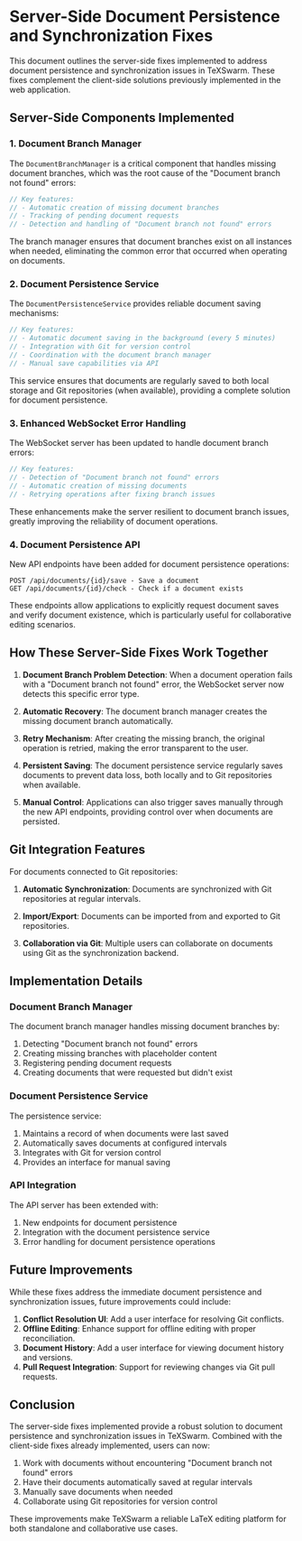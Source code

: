 # Server-Side Document Persistence and Synchronization Fixes

This document outlines the server-side fixes implemented to address document persistence and synchronization issues in TeXSwarm. These fixes complement the client-side solutions previously implemented in the web application.

## Server-Side Components Implemented

### 1. Document Branch Manager

The `DocumentBranchManager` is a critical component that handles missing document branches, which was the root cause of the "Document branch not found" errors:

```rust
// Key features:
// - Automatic creation of missing document branches
// - Tracking of pending document requests
// - Detection and handling of "Document branch not found" errors
```

The branch manager ensures that document branches exist on all instances when needed, eliminating the common error that occurred when operating on documents.

### 2. Document Persistence Service

The `DocumentPersistenceService` provides reliable document saving mechanisms:

```rust
// Key features:
// - Automatic document saving in the background (every 5 minutes)
// - Integration with Git for version control
// - Coordination with the document branch manager
// - Manual save capabilities via API
```

This service ensures that documents are regularly saved to both local storage and Git repositories (when available), providing a complete solution for document persistence.

### 3. Enhanced WebSocket Error Handling

The WebSocket server has been updated to handle document branch errors:

```rust
// Key features:
// - Detection of "Document branch not found" errors
// - Automatic creation of missing documents
// - Retrying operations after fixing branch issues
```

These enhancements make the server resilient to document branch issues, greatly improving the reliability of document operations.

### 4. Document Persistence API

New API endpoints have been added for document persistence operations:

```
POST /api/documents/{id}/save - Save a document
GET /api/documents/{id}/check - Check if a document exists
```

These endpoints allow applications to explicitly request document saves and verify document existence, which is particularly useful for collaborative editing scenarios.

## How These Server-Side Fixes Work Together

1. **Document Branch Problem Detection**: When a document operation fails with a "Document branch not found" error, the WebSocket server now detects this specific error type.

2. **Automatic Recovery**: The document branch manager creates the missing document branch automatically.

3. **Retry Mechanism**: After creating the missing branch, the original operation is retried, making the error transparent to the user.

4. **Persistent Saving**: The document persistence service regularly saves documents to prevent data loss, both locally and to Git repositories when available.

5. **Manual Control**: Applications can also trigger saves manually through the new API endpoints, providing control over when documents are persisted.

## Git Integration Features

For documents connected to Git repositories:

1. **Automatic Synchronization**: Documents are synchronized with Git repositories at regular intervals.

2. **Import/Export**: Documents can be imported from and exported to Git repositories.

3. **Collaboration via Git**: Multiple users can collaborate on documents using Git as the synchronization backend.

## Implementation Details

### Document Branch Manager

The document branch manager handles missing document branches by:

1. Detecting "Document branch not found" errors
2. Creating missing branches with placeholder content
3. Registering pending document requests
4. Creating documents that were requested but didn't exist

### Document Persistence Service

The persistence service:

1. Maintains a record of when documents were last saved
2. Automatically saves documents at configured intervals
3. Integrates with Git for version control
4. Provides an interface for manual saving

### API Integration

The API server has been extended with:

1. New endpoints for document persistence
2. Integration with the document persistence service
3. Error handling for document persistence operations

## Future Improvements

While these fixes address the immediate document persistence and synchronization issues, future improvements could include:

1. **Conflict Resolution UI**: Add a user interface for resolving Git conflicts.
2. **Offline Editing**: Enhance support for offline editing with proper reconciliation.
3. **Document History**: Add a user interface for viewing document history and versions.
4. **Pull Request Integration**: Support for reviewing changes via Git pull requests.

## Conclusion

The server-side fixes implemented provide a robust solution to document persistence and synchronization issues in TeXSwarm. Combined with the client-side fixes already implemented, users can now:

1. Work with documents without encountering "Document branch not found" errors
2. Have their documents automatically saved at regular intervals
3. Manually save documents when needed
4. Collaborate using Git repositories for version control

These improvements make TeXSwarm a reliable LaTeX editing platform for both standalone and collaborative use cases.
